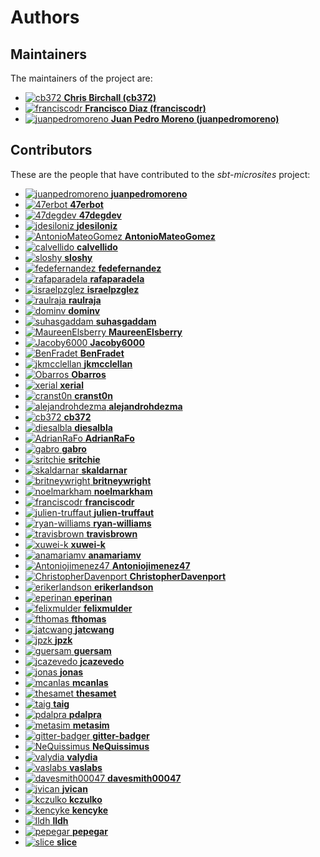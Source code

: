[comment]: <> (Don't edit this file!)
[comment]: <> (It is automatically updated after every release of https://github.com/47degrees/.github)
[comment]: <> (If you want to suggest a change, please open a PR or issue in that repository)

# Authors

## Maintainers

The maintainers of the project are:

- [![cb372](https://avatars.githubusercontent.com/u/106760?v=4&s=20) **Chris Birchall (cb372)**](https://github.com/cb372)
- [![franciscodr](https://avatars.githubusercontent.com/u/1200151?v=4&s=20) **Francisco Diaz (franciscodr)**](https://github.com/franciscodr)
- [![juanpedromoreno](https://avatars.githubusercontent.com/u/4879373?v=4&s=20) **Juan Pedro Moreno (juanpedromoreno)**](https://github.com/juanpedromoreno)

## Contributors

These are the people that have contributed to the _sbt-microsites_ project:

- [![juanpedromoreno](https://avatars.githubusercontent.com/u/4879373?v=4&s=20) **juanpedromoreno**](https://github.com/juanpedromoreno)
- [![47erbot](https://avatars.githubusercontent.com/u/24799081?v=4&s=20) **47erbot**](https://github.com/47erbot)
- [![47degdev](https://avatars.githubusercontent.com/u/5580770?v=4&s=20) **47degdev**](https://github.com/47degdev)
- [![jdesiloniz](https://avatars.githubusercontent.com/u/2835739?v=4&s=20) **jdesiloniz**](https://github.com/jdesiloniz)
- [![AntonioMateoGomez](https://avatars.githubusercontent.com/u/25897490?v=4&s=20) **AntonioMateoGomez**](https://github.com/AntonioMateoGomez)
- [![calvellido](https://avatars.githubusercontent.com/u/7753447?v=4&s=20) **calvellido**](https://github.com/calvellido)
- [![sloshy](https://avatars.githubusercontent.com/u/427237?v=4&s=20) **sloshy**](https://github.com/sloshy)
- [![fedefernandez](https://avatars.githubusercontent.com/u/720923?v=4&s=20) **fedefernandez**](https://github.com/fedefernandez)
- [![rafaparadela](https://avatars.githubusercontent.com/u/315070?v=4&s=20) **rafaparadela**](https://github.com/rafaparadela)
- [![israelpzglez](https://avatars.githubusercontent.com/u/646886?v=4&s=20) **israelpzglez**](https://github.com/israelpzglez)
- [![raulraja](https://avatars.githubusercontent.com/u/456796?v=4&s=20) **raulraja**](https://github.com/raulraja)
- [![dominv](https://avatars.githubusercontent.com/u/3943031?v=4&s=20) **dominv**](https://github.com/dominv)
- [![suhasgaddam](https://avatars.githubusercontent.com/u/7282584?v=4&s=20) **suhasgaddam**](https://github.com/suhasgaddam)
- [![MaureenElsberry](https://avatars.githubusercontent.com/u/17556002?v=4&s=20) **MaureenElsberry**](https://github.com/MaureenElsberry)
- [![Jacoby6000](https://avatars.githubusercontent.com/u/2672832?v=4&s=20) **Jacoby6000**](https://github.com/Jacoby6000)
- [![BenFradet](https://avatars.githubusercontent.com/u/1737211?v=4&s=20) **BenFradet**](https://github.com/BenFradet)
- [![jkmcclellan](https://avatars.githubusercontent.com/u/52432856?v=4&s=20) **jkmcclellan**](https://github.com/jkmcclellan)
- [![Obarros](https://avatars.githubusercontent.com/u/2852971?v=4&s=20) **Obarros**](https://github.com/Obarros)
- [![xerial](https://avatars.githubusercontent.com/u/57538?v=4&s=20) **xerial**](https://github.com/xerial)
- [![cranst0n](https://avatars.githubusercontent.com/u/1173143?v=4&s=20) **cranst0n**](https://github.com/cranst0n)
- [![alejandrohdezma](https://avatars.githubusercontent.com/u/9027541?v=4&s=20) **alejandrohdezma**](https://github.com/alejandrohdezma)
- [![cb372](https://avatars.githubusercontent.com/u/106760?v=4&s=20) **cb372**](https://github.com/cb372)
- [![diesalbla](https://avatars.githubusercontent.com/u/1764610?v=4&s=20) **diesalbla**](https://github.com/diesalbla)
- [![AdrianRaFo](https://avatars.githubusercontent.com/u/15971742?v=4&s=20) **AdrianRaFo**](https://github.com/AdrianRaFo)
- [![gabro](https://avatars.githubusercontent.com/u/691940?v=4&s=20) **gabro**](https://github.com/gabro)
- [![sritchie](https://avatars.githubusercontent.com/u/69635?v=4&s=20) **sritchie**](https://github.com/sritchie)
- [![skaldarnar](https://avatars.githubusercontent.com/u/1448874?v=4&s=20) **skaldarnar**](https://github.com/skaldarnar)
- [![britneywright](https://avatars.githubusercontent.com/u/4439228?v=4&s=20) **britneywright**](https://github.com/britneywright)
- [![noelmarkham](https://avatars.githubusercontent.com/u/1492487?v=4&s=20) **noelmarkham**](https://github.com/noelmarkham)
- [![franciscodr](https://avatars.githubusercontent.com/u/1200151?v=4&s=20) **franciscodr**](https://github.com/franciscodr)
- [![julien-truffaut](https://avatars.githubusercontent.com/u/1859417?v=4&s=20) **julien-truffaut**](https://github.com/julien-truffaut)
- [![ryan-williams](https://avatars.githubusercontent.com/u/465045?v=4&s=20) **ryan-williams**](https://github.com/ryan-williams)
- [![travisbrown](https://avatars.githubusercontent.com/u/316049?v=4&s=20) **travisbrown**](https://github.com/travisbrown)
- [![xuwei-k](https://avatars.githubusercontent.com/u/389787?v=4&s=20) **xuwei-k**](https://github.com/xuwei-k)
- [![anamariamv](https://avatars.githubusercontent.com/u/2183589?v=4&s=20) **anamariamv**](https://github.com/anamariamv)
- [![Antoniojimenez47](https://avatars.githubusercontent.com/u/24649817?v=4&s=20) **Antoniojimenez47**](https://github.com/Antoniojimenez47)
- [![ChristopherDavenport](https://avatars.githubusercontent.com/u/10272700?v=4&s=20) **ChristopherDavenport**](https://github.com/ChristopherDavenport)
- [![erikerlandson](https://avatars.githubusercontent.com/u/259898?v=4&s=20) **erikerlandson**](https://github.com/erikerlandson)
- [![eperinan](https://avatars.githubusercontent.com/u/3660921?v=4&s=20) **eperinan**](https://github.com/eperinan)
- [![felixmulder](https://avatars.githubusercontent.com/u/1530049?v=4&s=20) **felixmulder**](https://github.com/felixmulder)
- [![fthomas](https://avatars.githubusercontent.com/u/141252?v=4&s=20) **fthomas**](https://github.com/fthomas)
- [![jatcwang](https://avatars.githubusercontent.com/u/4957161?v=4&s=20) **jatcwang**](https://github.com/jatcwang)
- [![jpzk](https://avatars.githubusercontent.com/u/31909?v=4&s=20) **jpzk**](https://github.com/jpzk)
- [![guersam](https://avatars.githubusercontent.com/u/969120?v=4&s=20) **guersam**](https://github.com/guersam)
- [![jcazevedo](https://avatars.githubusercontent.com/u/143188?v=4&s=20) **jcazevedo**](https://github.com/jcazevedo)
- [![jonas](https://avatars.githubusercontent.com/u/8417?v=4&s=20) **jonas**](https://github.com/jonas)
- [![mcanlas](https://avatars.githubusercontent.com/u/881934?v=4&s=20) **mcanlas**](https://github.com/mcanlas)
- [![thesamet](https://avatars.githubusercontent.com/u/307373?v=4&s=20) **thesamet**](https://github.com/thesamet)
- [![taig](https://avatars.githubusercontent.com/u/567857?v=4&s=20) **taig**](https://github.com/taig)
- [![pdalpra](https://avatars.githubusercontent.com/u/1514127?v=4&s=20) **pdalpra**](https://github.com/pdalpra)
- [![metasim](https://avatars.githubusercontent.com/u/131013?v=4&s=20) **metasim**](https://github.com/metasim)
- [![gitter-badger](https://avatars.githubusercontent.com/u/8518239?v=4&s=20) **gitter-badger**](https://github.com/gitter-badger)
- [![NeQuissimus](https://avatars.githubusercontent.com/u/628342?v=4&s=20) **NeQuissimus**](https://github.com/NeQuissimus)
- [![valydia](https://avatars.githubusercontent.com/u/2129101?v=4&s=20) **valydia**](https://github.com/valydia)
- [![vaslabs](https://avatars.githubusercontent.com/u/3875429?v=4&s=20) **vaslabs**](https://github.com/vaslabs)
- [![davesmith00047](https://avatars.githubusercontent.com/u/119872582?v=4&s=20) **davesmith00047**](https://github.com/davesmith00047)
- [![jvican](https://avatars.githubusercontent.com/u/2462974?v=4&s=20) **jvican**](https://github.com/jvican)
- [![kczulko](https://avatars.githubusercontent.com/u/19495571?v=4&s=20) **kczulko**](https://github.com/kczulko)
- [![kencyke](https://avatars.githubusercontent.com/u/26133249?v=4&s=20) **kencyke**](https://github.com/kencyke)
- [![lldh](https://avatars.githubusercontent.com/u/2140264?v=4&s=20) **lldh**](https://github.com/lldh)
- [![pepegar](https://avatars.githubusercontent.com/u/694179?v=4&s=20) **pepegar**](https://github.com/pepegar)
- [![slice](https://avatars.githubusercontent.com/u/4206232?v=4&s=20) **slice**](https://github.com/slice)
